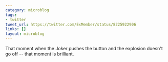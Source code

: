 ```yaml
---
category: microblog
tags:
- twitter
tweet_url: https://twitter.com/ExMember/status/8225922906
links: []
layout: microblog
---
```

That moment when the Joker pushes the button and the explosion doesn't go off -- that moment is brilliant.
